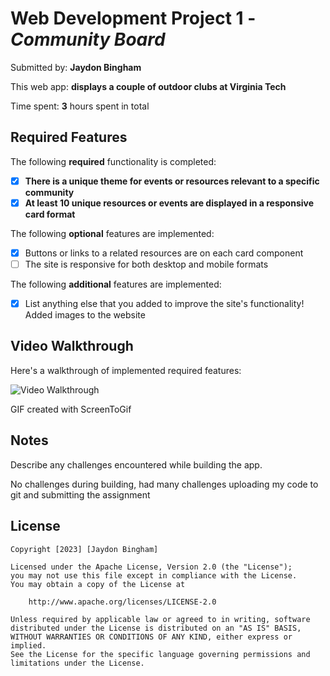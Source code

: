# Web Development Project 1 - *Community Board*

Submitted by: **Jaydon Bingham**

This web app: **displays a couple of outdoor clubs at Virginia Tech**

Time spent: **3** hours spent in total

## Required Features

The following **required** functionality is completed:

- [X] **There is a unique theme for events or resources relevant to a specific community**
- [X] **At least 10 unique resources or events are displayed in a responsive card format**

The following **optional** features are implemented:

- [X] Buttons or links to a related resources are on each card component
- [ ] The site is responsive for both desktop and mobile formats

The following **additional** features are implemented:

* [X] List anything else that you added to improve the site's functionality!
      Added images to the website

## Video Walkthrough

Here's a walkthrough of implemented required features:

<img src='https://imgur.com/a/kGH1Z0c' title='Video Walkthrough' width='' alt='Video Walkthrough' />

GIF created with ScreenToGif 

## Notes

Describe any challenges encountered while building the app.

No challenges during building, had many challenges uploading my code to git and submitting the assignment

## License

    Copyright [2023] [Jaydon Bingham]

    Licensed under the Apache License, Version 2.0 (the "License");
    you may not use this file except in compliance with the License.
    You may obtain a copy of the License at

        http://www.apache.org/licenses/LICENSE-2.0

    Unless required by applicable law or agreed to in writing, software
    distributed under the License is distributed on an "AS IS" BASIS,
    WITHOUT WARRANTIES OR CONDITIONS OF ANY KIND, either express or implied.
    See the License for the specific language governing permissions and
    limitations under the License.
